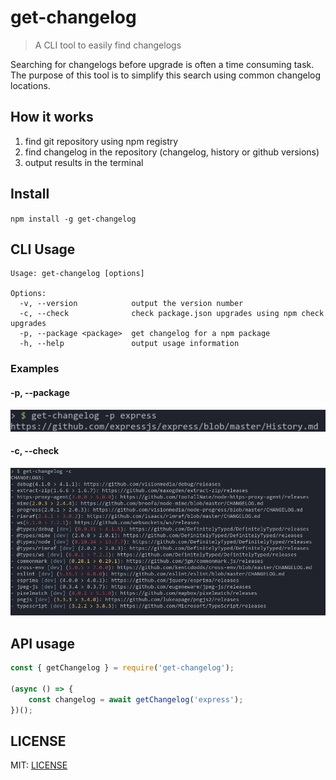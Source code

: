 # get-changelog

> A CLI tool to easily find changelogs

Searching for changelogs before upgrade is often a time consuming task. The purpose of this tool is to simplify this search using common changelog locations.

## How it works

1. find git repository using npm registry
2. find changelog in the repository (changelog, history or github versions)
3. output results in the terminal

## Install

`npm install -g get-changelog`

## CLI Usage

```
Usage: get-changelog [options]

Options:
  -v, --version            output the version number
  -c, --check              check package.json upgrades using npm check upgrades
  -p, --package <package>  get changelog for a npm package
  -h, --help               output usage information
```

### Examples

#### -p, --package

![Package example](/images/package-example.png)

#### -c, --check

![Check example](/images/check-example.png)

## API usage

```javascript
const { getChangelog } = require('get-changelog');

(async () => {
    const changelog = await getChangelog('express');
})();
```

## LICENSE

MIT: [LICENSE](/LICENSE)
